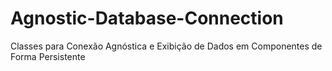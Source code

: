 # Agnostic-Database-Connection
Classes para Conexão Agnóstica e Exibição de Dados em Componentes de Forma Persistente
